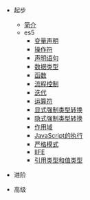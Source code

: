 * 起步
  * [简介](README.md)
  * es5
    * [变量声明](es5-variable.md)
    * [操作符](es5-operator.md)
    * [声明语句](es5-statements.md)
    * [数据类型](es5-datatype.md)
    * [函数](es5-function.md)
    * [流程控制](es5-controls.md)
    * [迭代](es5-iteration.md)
    * [运算符](es5-character.md)
    * [显式强制类型转换](es5-exp-conversions.md)
    * [隐式强制类型转换](es5-imp-conversions.md)
    * [作用域](es5-scope.md)
    * [JavaScript的执行](es5-js-execution.md)
    * [严格模式](es5-strict.md)
    * [IIFE](es5-iife.md)
    * [引用类型和值类型](es5-valuetype.md)


* 进阶

* 高级

